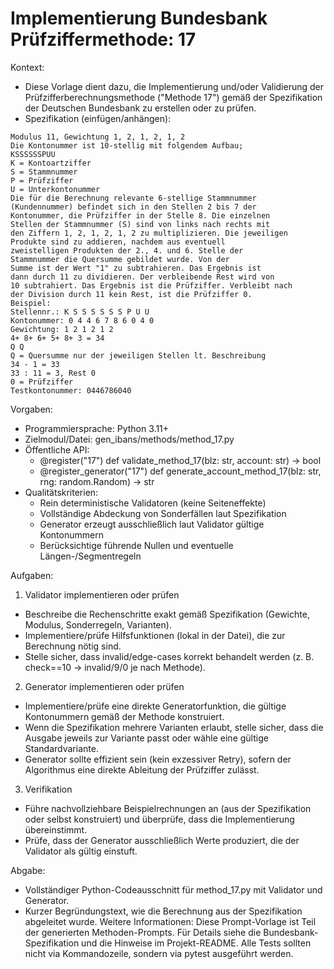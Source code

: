 # Implementierung Bundesbank Prüfziffermethode: 17

Kontext:
- Diese Vorlage dient dazu, die Implementierung und/oder Validierung der Prüfzifferberechnungsmethode ("Methode 17") gemäß der Spezifikation der Deutschen Bundesbank zu erstellen oder zu prüfen.
- Spezifikation (einfügen/anhängen):

```Text
Modulus 11, Gewichtung 1, 2, 1, 2, 1, 2
Die Kontonummer ist 10-stellig mit folgendem Aufbau;
KSSSSSSPUU
K = Kontoartziffer
S = Stammnummer
P = Prüfziffer
U = Unterkontonummer
Die für die Berechnung relevante 6-stellige Stammnummer
(Kundennummer) befindet sich in den Stellen 2 bis 7 der
Kontonummer, die Prüfziffer in der Stelle 8. Die einzelnen
Stellen der Stammnummer (S) sind von links nach rechts mit
den Ziffern 1, 2, 1, 2, 1, 2 zu multiplizieren. Die jeweiligen
Produkte sind zu addieren, nachdem aus eventuell
zweistelligen Produkten der 2., 4. und 6. Stelle der
Stammnummer die Quersumme gebildet wurde. Von der
Summe ist der Wert "1" zu subtrahieren. Das Ergebnis ist
dann durch 11 zu dividieren. Der verbleibende Rest wird von
10 subtrahiert. Das Ergebnis ist die Prüfziffer. Verbleibt nach
der Division durch 11 kein Rest, ist die Prüfziffer 0.
Beispiel:
Stellennr.: K S S S S S S P U U
Kontonummer: 0 4 4 6 7 8 6 0 4 0
Gewichtung: 1 2 1 2 1 2
4+ 8+ 6+ 5+ 8+ 3 = 34
Q Q
Q = Quersumme nur der jeweiligen Stellen lt. Beschreibung
34 - 1 = 33
33 : 11 = 3, Rest 0
0 = Prüfziffer
Testkontonummer: 0446786040
```

Vorgaben:
- Programmiersprache: Python 3.11+
- Zielmodul/Datei: gen_ibans/methods/method_17.py
- Öffentliche API:
  - @register("17") def validate_method_17(blz: str, account: str) -> bool
  - @register_generator("17") def generate_account_method_17(blz: str, rng: random.Random) -> str
- Qualitätskriterien:
  - Rein deterministische Validatoren (keine Seiteneffekte)
  - Vollständige Abdeckung von Sonderfällen laut Spezifikation
  - Generator erzeugt ausschließlich laut Validator gültige Kontonummern
  - Berücksichtige führende Nullen und eventuelle Längen-/Segmentregeln

Aufgaben:
1) Validator implementieren oder prüfen
- Beschreibe die Rechenschritte exakt gemäß Spezifikation (Gewichte, Modulus, Sonderregeln, Varianten).
- Implementiere/prüfe Hilfsfunktionen (lokal in der Datei), die zur Berechnung nötig sind.
- Stelle sicher, dass invalid/edge-cases korrekt behandelt werden (z. B. check==10 -> invalid/9/0 je nach Methode).

2) Generator implementieren oder prüfen
- Implementiere/prüfe eine direkte Generatorfunktion, die gültige Kontonummern gemäß der Methode konstruiert.
- Wenn die Spezifikation mehrere Varianten erlaubt, stelle sicher, dass die Ausgabe jeweils zur Variante passt oder wähle eine gültige Standardvariante.
- Generator sollte effizient sein (kein exzessiver Retry), sofern der Algorithmus eine direkte Ableitung der Prüfziffer zulässt.

3) Verifikation
- Führe nachvollziehbare Beispielrechnungen an (aus der Spezifikation oder selbst konstruiert) und überprüfe, dass die Implementierung übereinstimmt.
- Prüfe, dass der Generator ausschließlich Werte produziert, die der Validator als gültig einstuft.

Abgabe:
- Vollständiger Python-Codeausschnitt für method_17.py mit Validator und Generator.
- Kurzer Begründungstext, wie die Berechnung aus der Spezifikation abgeleitet wurde.
Weitere Informationen: Diese Prompt-Vorlage ist Teil der generierten Methoden-Prompts. Für Details siehe die Bundesbank-Spezifikation und die Hinweise im Projekt-README.
Alle Tests sollten nicht via Kommandozeile, sondern via pytest ausgeführt werden.
